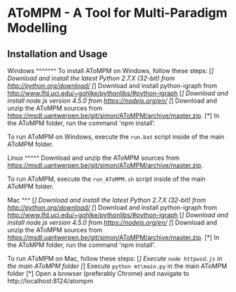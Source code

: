 AToMPM - A Tool for Multi-Paradigm Modelling
============================================

Installation and Usage
----------------------
Windows
^^^^^^^
To install AToMPM on Windows, follow these steps:
[*] Download and install the latest Python 2.7.X (32-bit) from http://python.org/download/
[*] Download and install python-igraph from http://www.lfd.uci.edu/~gohlke/pythonlibs/#python-igraph
[*] Download and install node.js version 4.5.0 from https://nodejs.org/en/
[*] Download and unzip the AToMPM sources from https://msdl.uantwerpen.be/git/simon/AToMPM/archive/master.zip.
[*] In the AToMPM folder, run the command 'npm install'.

To run AToMPM on Windows, execute the `run.bat` script inside of the main AToMPM folder.

Linux
^^^^^
Download and unzip the AToMPM sources from https://msdl.uantwerpen.be/git/simon/AToMPM/archive/master.zip.

To run AToMPM, execute the `run_AToMPM.sh` script inside of the main AToMPM folder.

Mac
^^^
[*] Download and install the latest Python 2.7.X (32-bit) from http://python.org/download/
[*] Download and install python-igraph from http://www.lfd.uci.edu/~gohlke/pythonlibs/#python-igraph
[*] Download and install node.js version 4.5.0 from https://nodejs.org/en/
[*] Download and unzip the AToMPM sources from https://msdl.uantwerpen.be/git/simon/AToMPM/archive/master.zip.
[*] In the AToMPM folder, run the command 'npm install'.

To run AToMPM on Mac, follow these steps:
[*] Execute `node httpwsd.js` in the main AToMPM folder
[*] Execute `python mt\main.py` in the main AToMPM folder
[*] Open a browser (preferably Chrome) and navigate to http://localhost:8124/atompm
